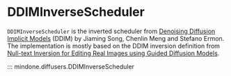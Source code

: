 <!--Copyright 2024 The HuggingFace Team. All rights reserved.

Licensed under the Apache License, Version 2.0 (the "License"); you may not use this file except in compliance with
the License. You may obtain a copy of the License at

http://www.apache.org/licenses/LICENSE-2.0

Unless required by applicable law or agreed to in writing, software distributed under the License is distributed on
an "AS IS" BASIS, WITHOUT WARRANTIES OR CONDITIONS OF ANY KIND, either express or implied. See the License for the
specific language governing permissions and limitations under the License.
-->

# DDIMInverseScheduler

`DDIMInverseScheduler` is the inverted scheduler from [Denoising Diffusion Implicit Models](https://huggingface.co/papers/2010.02502) (DDIM) by Jiaming Song, Chenlin Meng and Stefano Ermon.
The implementation is mostly based on the DDIM inversion definition from [Null-text Inversion for Editing Real Images using Guided Diffusion Models](https://huggingface.co/papers/2211.09794).

::: mindone.diffusers.DDIMInverseScheduler
